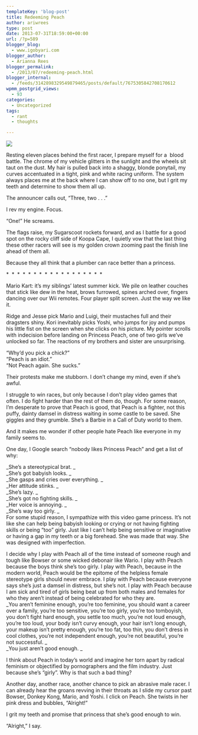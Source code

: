 ```yaml
---
templateKey: 'blog-post'
title: Redeeming Peach
author: ariwrees
type: post
date: 2013-07-31T18:59:00+00:00
url: /?p=589
blogger_blog:
  - www.igobyari.com
blogger_author:
  - Arianna Rees
blogger_permalink:
  - /2013/07/redeeming-peach.html
blogger_internal:
  - /feeds/3142898329549879465/posts/default/7675305842708170612
wpmm_postgrid_views:
  - 93
categories:
  - Uncategorized
tags:
  - rant
  - thoughts

---
```

[![](https://www.igobyari.com/wp-content/uploads/2013/07/peach.jpg)](https://www.igobyari.com/wp-content/uploads/2013/07/peach.jpg)

Resting eleven places behind the first racer, I prepare myself for a  blood battle. The chrome of my vehicle glitters in the sunlight and the wheels sit taut on the dust. My hair is pulled back into a shaggy, blonde ponytail, my curves accentuated in a tight, pink and white racing uniform. The system always places me at the back where I can show off to no one, but I grit my teeth and determine to show them all up.

The announcer calls out, “Three, two . . .”

I rev my engine. Focus.

“One!” He screams.

The flags raise, my Sugarscoot rockets forward, and as I battle for a good spot on the rocky cliff side of Koopa Cape, I quietly vow that the last thing these other racers will see is my golden crown zooming past the finish line ahead of them all.

Because they all think that a plumber can race better than a princess.

\*  \*  \*  \*  \*  \*  \*  \*  \*  \*  \*  \*  \*  \*  \*  \*  \*  \*  

Mario Kart: it’s my siblings’ latest summer kick. We pile on leather couches that stick like dew in the heat, brows furrowed, spines arched over, fingers dancing over our Wii remotes. Four player split screen. Just the way we like it.

Ridge and Jesse pick Mario and Luigi, their mustaches full and their dragsters shiny. Kori inevitably picks Yoshi, who jumps for joy and pumps his little fist on the screen when she clicks on his picture. My pointer scrolls with indecision before landing on Princess Peach, one of two girls we’ve unlocked so far. The reactions of my brothers and sister are unsurprising.

“Why’d you pick a chick?”  
“Peach is an idiot.”  
“Not Peach again. She sucks.”

Their protests make me stubborn. I don’t change my mind, even if she’s awful.

I struggle to win races, but only because I don’t play video games that often. I do fight harder than the rest of them do, though. For some reason, I’m desperate to prove that Peach is good, that Peach is a fighter, not this puffy, dainty damsel in distress waiting in some castle to be saved. She giggles and they grumble. She’s a Barbie in a Call of Duty world to them.

And it makes me wonder if other people hate Peach like everyone in my family seems to.

One day, I Google search “nobody likes Princess Peach” and get a list of why:

_She’s a stereotypical brat. _  
_She’s got babyish looks. _  
_She gasps and cries over everything. _  
_Her attitude stinks. _  
_She’s lazy. _  
_She’s got no fighting skills. _  
_Her voice is annoying. _  
_She’s way too girly. _  
For some stupid reason, I sympathize with this video game princess. It’s not like she can help being babyish looking or crying or not having fighting skills or being “too” girly. Just like I can’t help being sensitive or imaginative or having a gap in my teeth or a big forehead. She was made that way. She was designed with imperfection.

I decide why I play with Peach all of the time instead of someone rough and tough like Bowser or some wicked debonair like Wario. I play with Peach because the boys think she’s too girly. I play with Peach, because in the modern world, Peach would be the epitome of the helpless female stereotype girls should never embrace. I play with Peach because everyone says she’s just a damsel in distress, but she’s not. I play with Peach because I am sick and tired of girls being beat up from both males and females for who they aren’t instead of being celebrated for who they are.  
_You aren’t feminine enough, you’re too feminine, you should want a career over a family, you’re too sensitive, you’re too girly, you’re too tomboyish, you don’t fight hard enough, you settle too much, you’re not loud enough, you’re too loud, your body isn’t curvy enough, your hair isn’t long enough, your makeup isn’t pretty enough, you’re too fat, too thin, you don’t dress in cool clothes, you’re not independent enough, you’re not beautiful, you’re not successful. _  
_You just aren’t good enough. _

I think about Peach in today’s world and imagine her torn apart by radical feminism or objectified by pornographers and the film industry. Just because she’s “girly”. Why is that such a bad thing?

Another day, another race, another chance to pick an abrasive male racer. I can already hear the groans revving in their throats as I slide my cursor past Bowser, Donkey Kong, Mario, and Yoshi. I click on Peach. She twists in her pink dress and bubbles, “Alright!”

I grit my teeth and promise that princess that she’s good enough to win.

“Alright,” I say.